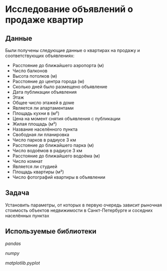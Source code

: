 # Исследование объявлений о продаже квартир

## Данные

Были получены следующие данные о квартирах на продажу и соответствующих объявлениях:
- Расстояние до ближайшего аэропорта (м)
- Число балконов
- Высота потолков (м)
- Расстояние до центра города (м)
- Сколько дней было размещено объявление
- Дата публикации объявления
- Этаж
- Общее число этажей в доме
- Является ли апартаментами
- Площадь кухни в (м²)
- Цена на момент снятия объявления с публикации
- Жилая площадь (м²)
- Название населённого пункта
- Свободная ли планировка
- Число парков в радиусе 3 км
- Расстояние до ближайшего парка (м)
- Число водоёмов в радиусе 3 км
- Расстояние до ближайшего водоёма (м)
- Число комнат
- Является ли студией
- Площадь квартиры (м²)
- Число фотографий квартиры в объявлении

## Задача

Установить параметры, от которых в первую очередь зависит рыночная стоимость объектов недвижимости в Санкт-Петербурге и соседних населённых пунктах

## Используемые библиотеки
*pandas*

*numpy*

*matplotlib.pyplot*
